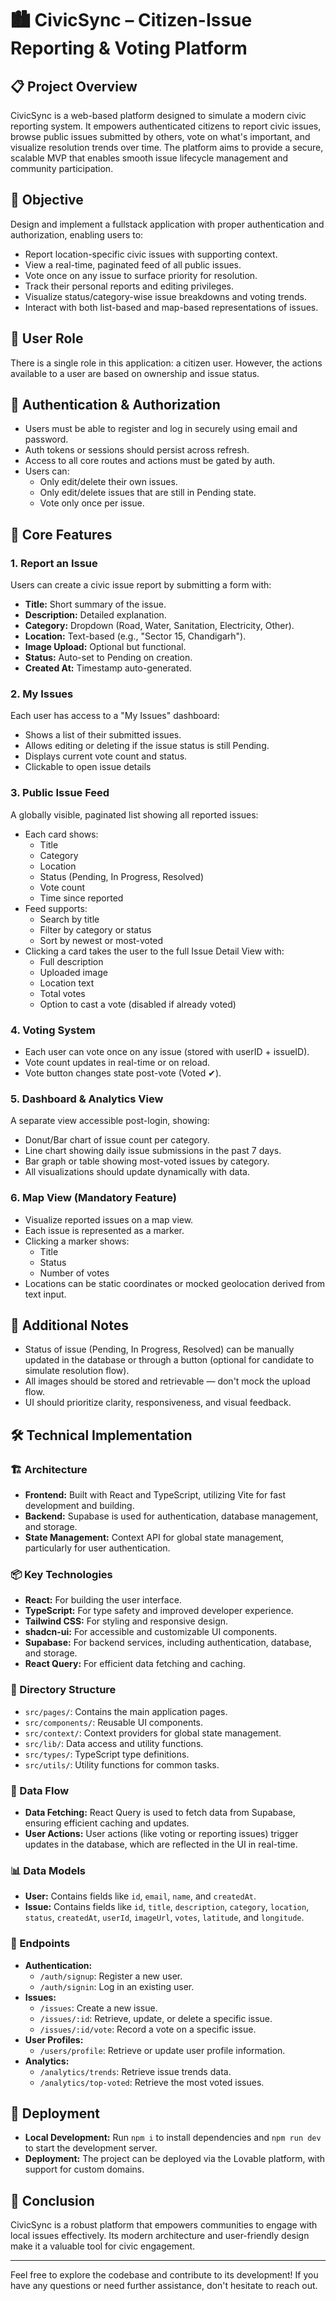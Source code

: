 # 🏙️ CivicSync – Citizen-Issue Reporting & Voting Platform

## 📋 Project Overview
CivicSync is a web-based platform designed to simulate a modern civic reporting system. It empowers authenticated citizens to report civic issues, browse public issues submitted by others, vote on what's important, and visualize resolution trends over time. The platform aims to provide a secure, scalable MVP that enables smooth issue lifecycle management and community participation.

## 🎯 Objective
Design and implement a fullstack application with proper authentication and authorization, enabling users to:
- Report location-specific civic issues with supporting context.
- View a real-time, paginated feed of all public issues.
- Vote once on any issue to surface priority for resolution.
- Track their personal reports and editing privileges.
- Visualize status/category-wise issue breakdowns and voting trends.
- Interact with both list-based and map-based representations of issues.

## 👥 User Role
There is a single role in this application: a citizen user. However, the actions available to a user are based on ownership and issue status.

## 🔐 Authentication & Authorization
- Users must be able to register and log in securely using email and password.
- Auth tokens or sessions should persist across refresh.
- Access to all core routes and actions must be gated by auth.
- Users can:
  - Only edit/delete their own issues.
  - Only edit/delete issues that are still in Pending state.
  - Vote only once per issue.

## 📝 Core Features

### 1. Report an Issue
Users can create a civic issue report by submitting a form with:
- **Title:** Short summary of the issue.
- **Description:** Detailed explanation.
- **Category:** Dropdown (Road, Water, Sanitation, Electricity, Other).
- **Location:** Text-based (e.g., "Sector 15, Chandigarh").
- **Image Upload:** Optional but functional.
- **Status:** Auto-set to Pending on creation.
- **Created At:** Timestamp auto-generated.

### 2. My Issues
Each user has access to a "My Issues" dashboard:
- Shows a list of their submitted issues.
- Allows editing or deleting if the issue status is still Pending.
- Displays current vote count and status.
- Clickable to open issue details

### 3. Public Issue Feed
A globally visible, paginated list showing all reported issues:
- Each card shows:
  - Title
  - Category
  - Location
  - Status (Pending, In Progress, Resolved)
  - Vote count
  - Time since reported
- Feed supports:
  - Search by title
  - Filter by category or status
  - Sort by newest or most-voted
- Clicking a card takes the user to the full Issue Detail View with:
  - Full description
  - Uploaded image
  - Location text
  - Total votes
  - Option to cast a vote (disabled if already voted)

### 4. Voting System
- Each user can vote once on any issue (stored with userID + issueID).
- Vote count updates in real-time or on reload.
- Vote button changes state post-vote (Voted ✔).

### 5. Dashboard & Analytics View
A separate view accessible post-login, showing:
- Donut/Bar chart of issue count per category.
- Line chart showing daily issue submissions in the past 7 days.
- Bar graph or table showing most-voted issues by category.
- All visualizations should update dynamically with data.

### 6. Map View (Mandatory Feature)
- Visualize reported issues on a map view.
- Each issue is represented as a marker.
- Clicking a marker shows:
  - Title
  - Status
  - Number of votes
- Locations can be static coordinates or mocked geolocation derived from text input.

## 🧪 Additional Notes
- Status of issue (Pending, In Progress, Resolved) can be manually updated in the database or through a button (optional for candidate to simulate resolution flow).
- All images should be stored and retrievable — don't mock the upload flow.
- UI should prioritize clarity, responsiveness, and visual feedback.

## 🛠️ Technical Implementation

### 🏗️ Architecture
- **Frontend:** Built with React and TypeScript, utilizing Vite for fast development and building.
- **Backend:** Supabase is used for authentication, database management, and storage.
- **State Management:** Context API for global state management, particularly for user authentication.

### 📦 Key Technologies
- **React:** For building the user interface.
- **TypeScript:** For type safety and improved developer experience.
- **Tailwind CSS:** For styling and responsive design.
- **shadcn-ui:** For accessible and customizable UI components.
- **Supabase:** For backend services, including authentication, database, and storage.
- **React Query:** For efficient data fetching and caching.

### 📁 Directory Structure
- `src/pages/`: Contains the main application pages.
- `src/components/`: Reusable UI components.
- `src/context/`: Context providers for global state management.
- `src/lib/`: Data access and utility functions.
- `src/types/`: TypeScript type definitions.
- `src/utils/`: Utility functions for common tasks.

### 🔄 Data Flow
- **Data Fetching:** React Query is used to fetch data from Supabase, ensuring efficient caching and updates.
- **User Actions:** User actions (like voting or reporting issues) trigger updates in the database, which are reflected in the UI in real-time.

### 📊 Data Models
- **User:** Contains fields like `id`, `email`, `name`, and `createdAt`.
- **Issue:** Contains fields like `id`, `title`, `description`, `category`, `location`, `status`, `createdAt`, `userId`, `imageUrl`, `votes`, `latitude`, and `longitude`.

### 🔗 Endpoints
- **Authentication:**
  - `/auth/signup`: Register a new user.
  - `/auth/signin`: Log in an existing user.
- **Issues:**
  - `/issues`: Create a new issue.
  - `/issues/:id`: Retrieve, update, or delete a specific issue.
  - `/issues/:id/vote`: Record a vote on a specific issue.
- **User Profiles:**
  - `/users/profile`: Retrieve or update user profile information.
- **Analytics:**
  - `/analytics/trends`: Retrieve issue trends data.
  - `/analytics/top-voted`: Retrieve the most voted issues.

## 🚀 Deployment
- **Local Development:** Run `npm i` to install dependencies and `npm run dev` to start the development server.
- **Deployment:** The project can be deployed via the Lovable platform, with support for custom domains.

## 📝 Conclusion
CivicSync is a robust platform that empowers communities to engage with local issues effectively. Its modern architecture and user-friendly design make it a valuable tool for civic engagement.

---

Feel free to explore the codebase and contribute to its development! If you have any questions or need further assistance, don't hesitate to reach out.



